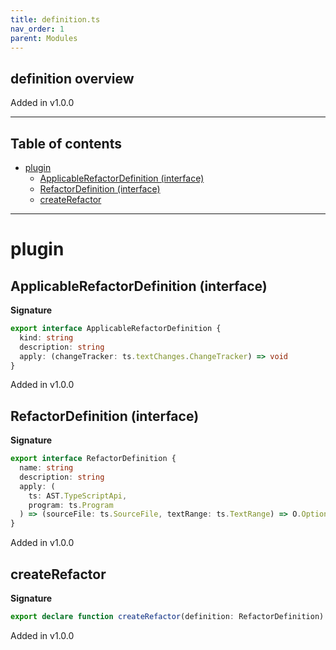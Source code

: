 ```yaml
---
title: definition.ts
nav_order: 1
parent: Modules
---
```


## definition overview

Added in v1.0.0

---

<h2 class="text-delta">Table of contents</h2>

- [plugin](#plugin)
  - [ApplicableRefactorDefinition (interface)](#applicablerefactordefinition-interface)
  - [RefactorDefinition (interface)](#refactordefinition-interface)
  - [createRefactor](#createrefactor)

---

# plugin

## ApplicableRefactorDefinition (interface)

**Signature**

```ts
export interface ApplicableRefactorDefinition {
  kind: string
  description: string
  apply: (changeTracker: ts.textChanges.ChangeTracker) => void
}
```

Added in v1.0.0

## RefactorDefinition (interface)

**Signature**

```ts
export interface RefactorDefinition {
  name: string
  description: string
  apply: (
    ts: AST.TypeScriptApi,
    program: ts.Program
  ) => (sourceFile: ts.SourceFile, textRange: ts.TextRange) => O.Option<ApplicableRefactorDefinition>
}
```

Added in v1.0.0

## createRefactor

**Signature**

```ts
export declare function createRefactor(definition: RefactorDefinition)
```

Added in v1.0.0
